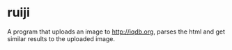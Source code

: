 # ruiji

A program that uploads an image to http://iqdb.org, parses the html and get similar results to the uploaded image.
